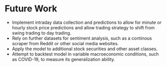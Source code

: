# Future Work
- Implement intraday data collection and predictions to allow for minute or hourly stock price predictions and allow trading strategy to shift from swing trading to day trading.
-  Rely on further datasets for sentiment analysis, such as a continous scraper from Reddit or other social media websites.
- Apply the model to additional stock securities and other asset classes.
- Attempt to backtest model in variable macroeconomic conditions, such as COVID-19, to measure its generalization ability.  